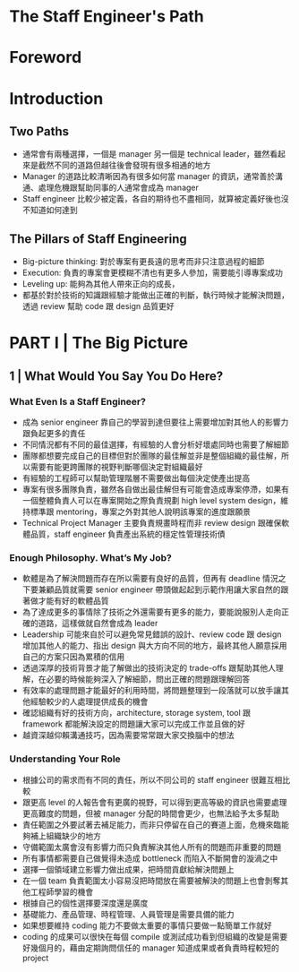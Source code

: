 # The Staff Engineer's Path
# Foreword
# Introduction
## Two Paths
* 通常會有兩種選擇，一個是 manager 另一個是 technical leader，雖然看起來是截然不同的道路但越往後會發現有很多相通的地方
* Manager 的道路比較清晰因為有很多如何當 manager 的資訊，通常善於溝通、處理危機跟幫助同事的人通常會成為 manager
* Staff engineer 比較少被定義，各自的期待也不盡相同，就算被定義好後也沒不知道如何達到
## The Pillars of Staff Engineering
* Big-picture thinking: 對於專案有更長遠的思考而非只注意過程的細節
* Execution: 負責的專案會更模糊不清也有更多人參加，需要能引導專案成功
* Leveling up: 能夠為其他人帶來正向的成長，
* 都基於對於技術的知識跟經驗才能做出正確的判斷，執行時候才能解決問題，透過 review 幫助 code 跟 design 品質更好
# PART I | The Big Picture
## 1 | What Would You Say You Do Here?
### What Even Is a Staff Engineer?
* 成為 senior engineer 靠自己的學習到達但要往上需要增加對其他人的影響力跟負起更多的責任
* 不同情況都有不同的最佳選擇，有經驗的人會分析好壞處同時也需要了解細節
* 團隊都想要完成自己的目標但對於團隊的最佳解並非是整個組織的最佳解，所以需要有能更跨團隊的視野判斷哪個決定對組織最好
* 有經驗的工程師可以幫助管理階層不需要做出每個決定使產出提高
* 專案有很多團隊負責，雖然各自做出最佳解但有可能會造成專案停滯，如果有一個整體負責人可以在專案開始之際負責規劃 high level system design，維持標準跟 mentoring，專案之外對其他人說明該專案的進度跟願景
* Technical Project Manager 主要負責規畫時程而非 review design 跟確保軟體品質，staff engineer 負責產出系統的穩定性管理技術債
### Enough Philosophy. What’s My Job?
* 軟體是為了解決問題而存在所以需要有良好的品質，但再有 deadline 情況之下要兼顧品質就需要 senior engineer 帶頭做起起到示範作用讓大家自然的跟著做才能有好的軟體品質
* 為了達成更多的事情除了技術之外還需要有更多的能力，要能說服別人走向正確的道路，這樣做就自然會成為 leader
* Leadership 可能來自於可以避免常見錯誤的設計、review code 跟 design 增加其他人的能力、指出 design 與大方向不同的地方，最終其他人願意採用自己的方案只因為累積的信用
* 透過深厚的技術背景才能了解做出的技術決定的 trade-offs 跟幫助其他人理解，在必要的時候能夠深入了解細節，問出正確的問題跟理解回答
* 有效率的處理問題才能最好的利用時間，將問題整理到一段落就可以放手讓其他經驗較少的人處理提供成長的機會
* 確認組織有好的技術方向，architecture, storage system, tool 跟 framework 都能解決設定的問題讓大家可以完成工作並且做的好
* 越資深越仰賴溝通技巧，因為需要常常跟大家交換腦中的想法
### Understanding Your Role
* 根據公司的需求而有不同的責任，所以不同公司的 staff engineer 很難互相比較
* 跟更高 level 的人報告會有更廣的視野，可以得到更高等級的資訊也需要處理更高難度的問題，但被 manager 分配的時間會更少，也無法給予太多幫助
* 責任範圍之外要試著去補足能力，而非只停留在自己的賽道上面，危機來臨能夠補上組織缺少的地方
* 守備範圍太廣會沒有影響力而只負責解決其他人所有的問題而非重要的問題
* 所有事情都需要自己做覺得未造成 bottleneck 而陷入不斷開會的漩渦之中
* 選擇一個領域建立影響力做出成果，把時間貢獻給解決問題上
* 在一個 team 負責範圍太小容易沒把時間放在需要被解決的問題上也會剝奪其他工程師學習的機會
* 根據自己的個性選擇要深度還是廣度
* 基礎能力、產品管理、時程管理、人員管理是需要具備的能力
* 如果想要維持 coding 能力不要做太重要的事情只要做一點簡單工作就好
* coding 的成果可以很快在每個 compile 或測試成功看到但組織的改變是需要好幾個月的，藉由定期詢問信任的 manager 知道成果或者負責時程較短的project

